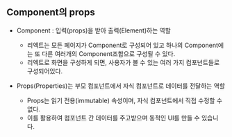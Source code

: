 ## Component의 props
- Component : 입력(props)을 받아 출력(Element)하는 역할
  - 리엑트는 모든 페이지가 Component로 구성되어 있고 하나의 Component에는 또 다른 여러개의 Component조합으로 구성될 수 있다.
  - 리엑트로 화면을 구성하게 되면, 사용자가 볼 수 있는 여러 가지 컴포넌트들로 구성되어있다.
 
- Props(Properties)는 부모 컴포넌트에서 자식 컴포넌트로 데이터를 전달하는 역할
  - Props는 읽기 전용(immutable) 속성이며, 자식 컴포넌트에서 직접 수정할 수 없다.
  - 이를 활용하여 컴포넌트 간 데이터를 주고받으며 동적인 UI를 만들 수 있습니다.
